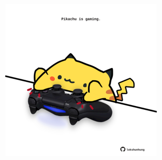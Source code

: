 <!-- built at 13/11/2022, 21:00:56 UTC -->
<p align="center">
  <img width="500" height="500" src="./ReadmeImage.svg">
</p>
